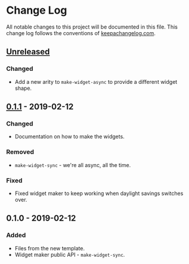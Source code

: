 # Change Log
All notable changes to this project will be documented in this file. This change log follows the conventions of [keepachangelog.com](http://keepachangelog.com/).

## [Unreleased]
### Changed
- Add a new arity to `make-widget-async` to provide a different widget shape.

## [0.1.1] - 2019-02-12
### Changed
- Documentation on how to make the widgets.

### Removed
- `make-widget-sync` - we're all async, all the time.

### Fixed
- Fixed widget maker to keep working when daylight savings switches over.

## 0.1.0 - 2019-02-12
### Added
- Files from the new template.
- Widget maker public API - `make-widget-sync`.

[Unreleased]: https://github.com/your-name/points/compare/0.1.1...HEAD
[0.1.1]: https://github.com/your-name/points/compare/0.1.0...0.1.1
